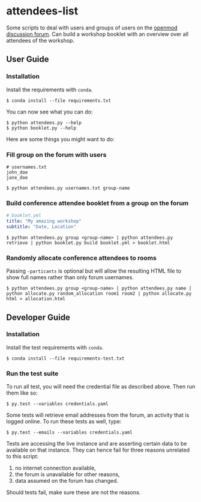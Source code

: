 # attendees-list

Some scripts to deal with users and groups of users on the [openmod discussion forum](https://forum.openmod-initiative.org/). Can build a workshop booklet with an overview over all attendees of the workshop.

## User Guide

### Installation

Install the requirements with `conda`.

    $ conda install --file requirements.txt

You can now see what you can do:

    $ python attendees.py --help
    $ python booklet.py --help

Here are some things you might want to do:

### Fill group on the forum with users

```text
# usernames.txt
john_doe
jane_doe
```

    $ python attendees.py usernames.txt group-name

### Build conference attendee booklet from a group on the forum

```yaml
# booklet.yml
title: "My amazing workshop"
subtitle: "Date, Location"
```

    $ python attendees.py group <group-name> | python attendees.py retrieve | python booklet.py build booklet.yml > booklet.html


### Randomly allocate conference attendees to rooms

Passing ``-particants`` is optional but will allow the resulting HTML file to show full names rather than only forum usernames.

    $ python attendees.py group <group-name> | python attendees.py name | python allocate.py random_allocation room1 room2 | python allocate.py html > allocation.html

## Developer Guide

### Installation

Install the test requirements with `conda`.

    $ conda install --file requirements-test.txt

### Run the test suite

To run all test, you will need the credential file as described above. Then run them like so:

    $ py.test --variables credentials.yaml

Some tests will retrieve email addresses from the forum, an activity that is logged online. To run these tests as well, type:

    $ py.test --emails --variables credentials.yaml

Tests are accessing the live instance and are asserting certain data to be available on that instance. They can hence fail for three reasons unrelated to this script:

1) no internet connection available,
2) the forum is unavailable for other reasons,
3) data assumed on the forum has changed.

Should tests fail, make sure these are not the reasons.
